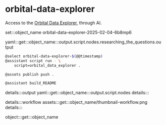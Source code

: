 # orbital-data-explorer

Access to the [Orbital Data Explorer](https://ode.rsl.wustl.edu/), through AI.

set:::object_name orbital-data-explorer-2025-02-04-6b8mp6

yaml:::get:::object_name:::output.script.nodes.researching_the_questions.output

```bash
@select orbital-data-explorer-$(@@timestamp)
@assistant script run - \
    script=orbital_data_explorer .

@assets publish push .

@assistant build_README
```


details:::output
yaml:::get:::object_name:::output.script.nodes
details:::

details:::workflow
assets:::get:::object_name/thumbnail-workflow.png
details:::

object:::get:::object_name
